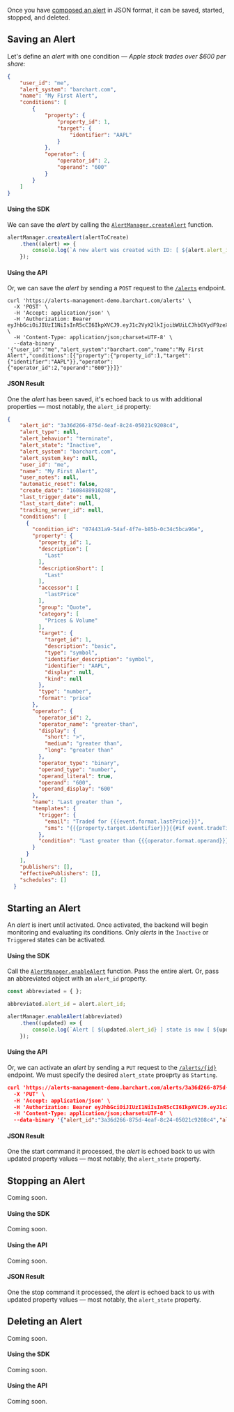 Once you have [composed an alert](/content/concepts/composing_alerts) in JSON format, it can be saved, started, stopped, and deleted.

## Saving an Alert

Let's define an _alert_ with one condition — _Apple stock trades over $600 per share:_

```json
{
	"user_id": "me",
	"alert_system": "barchart.com",
	"name": "My First Alert",
	"conditions": [
		{
			"property": {
				"property_id": 1,
				"target": {
					"identifier": "AAPL"
				}
			},
			"operator": {
				"operator_id": 2,
				"operand": "600"
			}
		}
	]
}
```

#### Using the SDK

We can save the _alert_ by calling the [```AlertManager.createAlert```](/content/sdk/lib?id=alertmanagercreatealert) function.

```js
alertManager.createAlert(alertToCreate)
	.then((alert) => {
		console.log(`A new alert was created with ID: [ ${alert.alert_id} ]`);
	});
```

#### Using the API

Or, we can save the _alert_ by sending a ```POST``` request to the [```/alerts```](/content/api/paths?id=post-alerts) endpoint.

```shell
curl 'https://alerts-management-demo.barchart.com/alerts' \
  -X 'POST' \
  -H 'Accept: application/json' \
  -H 'Authorization: Bearer eyJhbGciOiJIUzI1NiIsInR5cCI6IkpXVCJ9.eyJ1c2VyX2lkIjoibWUiLCJhbGVydF9zeXN0ZW0iOiJiYXJjaGFydC5jb20iLCJpYXQiOjE1ODk0MTEyNzl9.SxyC8s_CKhPyzcNmM_h_TRMiNSx3YstKGmAb2IOWqgM' \
  -H 'Content-Type: application/json;charset=UTF-8' \
  --data-binary '{"user_id":"me","alert_system":"barchart.com","name":"My First Alert","conditions":[{"property":{"property_id":1,"target":{"identifier":"AAPL"}},"operator":{"operator_id":2,"operand":"600"}}]}'
```

#### JSON Result

One the _alert_ has been saved, it's echoed back to us with additional properties — most notably, the ```alert_id``` property:

```json
{
    "alert_id": "3a36d266-875d-4eaf-8c24-05021c9208c4", 
    "alert_type": null, 
    "alert_behavior": "terminate", 
    "alert_state": "Inactive", 
    "alert_system": "barchart.com", 
    "alert_system_key": null, 
    "user_id": "me", 
    "name": "My First Alert", 
    "user_notes": null, 
    "automatic_reset": false, 
    "create_date": "1608488910248", 
    "last_trigger_date": null, 
    "last_start_date": null, 
    "tracking_server_id": null, 
    "conditions": [ 
      { 
        "condition_id": "074431a9-54af-4f7e-b85b-0c34c5bca96e", 
        "property": { 
          "property_id": 1, 
          "description": [ 
            "Last" 
          ], 
          "descriptionShort": [ 
            "Last" 
          ], 
          "accessor": [ 
            "lastPrice" 
          ], 
          "group": "Quote", 
          "category": [ 
            "Prices & Volume" 
          ], 
          "target": { 
            "target_id": 1, 
            "description": "basic", 
            "type": "symbol", 
            "identifier_description": "symbol", 
            "identifier": "AAPL", 
            "display": null, 
            "kind": null 
          }, 
          "type": "number", 
          "format": "price" 
        }, 
        "operator": { 
          "operator_id": 2, 
          "operator_name": "greater-than", 
          "display": { 
            "short": ">", 
            "medium": "greater than", 
            "long": "greater than" 
          }, 
          "operator_type": "binary", 
          "operand_type": "number", 
          "operand_literal": true, 
          "operand": "600", 
          "operand_display": "600" 
        }, 
        "name": "Last greater than ", 
        "templates": { 
          "trigger": { 
            "email": "Traded for {{{event.format.lastPrice}}}", 
            "sms": "{{{property.target.identifier}}}{{#if event.tradeTime}} traded for {{{event.format.lastPrice}}} {{#if event.tradeTimeDisplay}}at {{{event.tradeTimeDisplay}}} {{/if}}on {{{event.tradeDateDisplay}}}{{else}} was priced at {{{event.format.lastPrice}}} as of {{{event.timeDateDisplay}}}{{/if}}" 
          }, 
          "condition": "Last greater than {{{operator.format.operand}}}" 
        } 
      } 
    ], 
    "publishers": [], 
    "effectivePublishers": [], 
    "schedules": [] 
  }
```

## Starting an Alert

An _alert_ is inert until activated. Once activated, the backend will begin monitoring and evaluating its conditions. Only _alerts_ in the ```Inactive``` or ```Triggered``` states can be activated.

#### Using the SDK

Call the [```AlertManager.enableAlert```](/content/sdk/lib?id=alertmanagerenablealert) function. Pass the entire alert. Or, pass an abbreviated object with an ```alert_id``` property.

```js
const abbreviated = { };

abbreviated.alert_id = alert.alert_id;

alertManager.enableAlert(abbreviated)
	.then((updated) => {
		console.log(`Alert [ ${updated.alert_id} ] state is now [ ${updated.alert_state} ]`);
	});
```

#### Using the API

Or, we can activate an _alert_ by sending a ```PUT``` request to the [```/alerts/{id}```](/content/api/paths?id=put-alertsalert_id) endpoint. We must specify the desired ```alert_state``` proeprty as ```Starting```.

```json
curl 'https://alerts-management-demo.barchart.com/alerts/3a36d266-875d-4eaf-8c24-05021c9208c4' \
  -X 'PUT' \
  -H 'Accept: application/json' \
  -H 'Authorization: Bearer eyJhbGciOiJIUzI1NiIsInR5cCI6IkpXVCJ9.eyJ1c2VyX2lkIjoibWUiLCJhbGVydF9zeXN0ZW0iOiJiYXJjaGFydC5jb20iLCJpYXQiOjE1ODk0MTEyNzl9.SxyC8s_CKhPyzcNmM_h_TRMiNSx3YstKGmAb2IOWqgM' \
  -H 'Content-Type: application/json;charset=UTF-8' \
  --data-binary '{"alert_id":"3a36d266-875d-4eaf-8c24-05021c9208c4","alert_state":"Starting"}'
```

#### JSON Result

One the start command it processed, the _alert_ is echoed back to us with updated property values — most notably, the ```alert_state``` property.

## Stopping an Alert

Coming soon.

#### Using the SDK

Coming soon.

#### Using the API

Coming soon.

#### JSON Result

One the stop command it processed, the _alert_ is echoed back to us with updated property values — most notably, the ```alert_state``` property.

## Deleting an Alert

Coming soon.

#### Using the SDK

Coming soon.

#### Using the API

Coming soon.